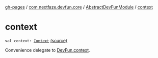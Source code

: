 [gh-pages](../../index.md) / [com.nextfaze.devfun.core](../index.md) / [AbstractDevFunModule](index.md) / [context](./context.md)

# context

`val context: `[`Context`](https://developer.android.com/reference/android/content/Context.html) [(source)](https://github.com/NextFaze/dev-fun/tree/master/devfun/src/main/java/com/nextfaze/devfun/core/Module.kt#L52)

Convenience delegate to [DevFun.context](../-dev-fun/context.md).

